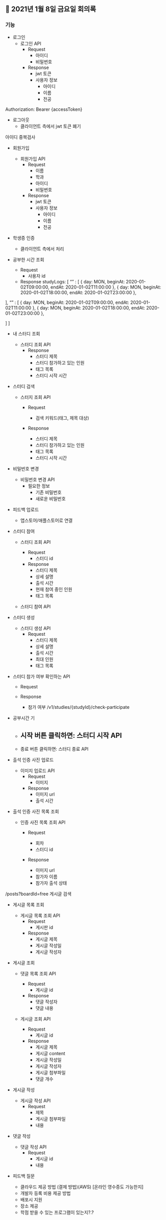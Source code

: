 ## 📝 2021년 1월 8일 금요일 회의록

### 기능

- 로그인
    - 로그인 API
        - Request
            - 아이디
            - 비밀번호
        - Response
            - jwt 토큰
            - 사용자 정보
                - 아이디
                - 이름
                - 전공

Authorization: Bearer {accessToken}

- 로그아웃
    - 클라이언트 측에서 jwt 토큰 폐기

아이디 중복검사

- 회원가입
    - 회원가입 API
        - Request
            - 이름
            - 학과
            - 아이디
            - 비밀번호
        - Response
            - jwt 토큰
            - 사용자 정보
                - 아이디
                - 이름
                - 전공

- 학생증 인증
    - 클라이언트 측에서 처리

- 공부한 시간 조회
    - Request
        - 사용자 id
    - Response
        studyLogs: [
        “” : [
            { day: MON, beginAt: 2020-01-02T09:00:00, endAt: 2020-01-02T11:00:00 },
            { day: MON, beginAt: 2020-01-02T18:00:00, endAt: 2020-01-02T23:00:00 },
            
],
“” : [
            { day: MON, beginAt: 2020-01-02T09:00:00, endAt: 2020-01-02T11:00:00 },
            { day: MON, beginAt: 2020-01-02T18:00:00, endAt: 2020-01-02T23:00:00 },
            
]
]

- 내 스터디 조회
    - 스터디 조회 API
        - Response
            - 스터디 제목
            - 스터디 참가하고 있는 인원
            - 태그 목록
            - 스터디 시작 시간
              
- 스터디 검색
    - 스터지 조회 API
        - Request
            - 검색 키워드(태그, 제목 대상)

        - Response
            - 스터디 제목 
            - 스터디 참가하고 있는 인원
            - 태그 목록
            - 스터디 시작 시간

- 비밀번호 변경
    - 비밀번호 변경 API
        - 필요한 정보
            - 기존 비밀번호
            - 새로운 비밀번호

- 피드백 업로드
    - 앱스토어/애플스토어로 연결

- 스터디 참여
    - 스터디 조회 API
        - Request  
            - 스터디 id 
        - Response
            - 스터디 제목
            - 상세 설명
            - 출석 시간
            - 현재 참여 중인 인원
            - 태그 목록

    - 스터디 참여 API

- 스터디 생성
    - 스터디 생성 API
        - Request
            - 스터디 제목
            - 상세 설명
            - 출석 시간
            - 최대 인원
            - 태그 목록

- 스터디 참가 여부 확인하는 API
    - Request
        
    - Response
        - 참가 여부
/v1/studies/{studyId}/check-participate
- 공부시간 기
    - 시작 버튼 클릭하면: 스터디 시작 API
        - 
    - 종료 버튼 클릭하면: 스터디 종료 API

- 출석 인증 사진 업로드
    - 이미지 업로드 API
        - Request  
            - 이미지
        - Response
            - 이미지 url
            - 출석 시간  

- 출석 인증 사진 목록 조회
    - 인증 사진 목록 조회 API
        - Request
            - 회차
             - 스터디 id

        - Response
            - 이미지 url
            - 참가자 이름
            - 참가자 출석 상태

/posts?boardId=free
게시글 검색


- 게시글 목록 조회
    - 게시글 목록 조회 API
        - Request
            - 게시판 id
        - Response
            - 게시글 제목
            - 게시글 작성일
            - 게시글 작성자

- 게시글 조회
    - 댓글 목록 조회 API
        - Request
            - 게시글 id
        - Response
            - 댓글 작성자
            - 댓글 내용

    - 게시글 조회 API
        - Request
            - 게시글 id
        - Response
            - 게시글 제목
            - 게시글 content
            - 게시글 작성일
            - 게시글 작성자
            - 게시글 첨부파일
            - 댓글 개수

- 게시글 작성
    - 게시글 작성 API
        - Request
            - 제목
            - 게시글 첨부파일
            - 내용
        
- 댓글 작성
    - 댓글 작성 API
        - Request   
            - 게시글 id
            - 내용
 
- 피드백 질문
  - 클라우드 제공 방법 (결제 방법)(AWS) [온라인 영수증도 가능한지]
  - 개발자 등록 비용 제공 방법 
  - 배포시 지원
  - 장소 제공
  - 학점 받을 수 있는 프로그램이 있는지?.?


